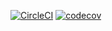 [![CircleCI](https://img.shields.io/circleci/project/github/bemusic/scoreboard.svg)](https://circleci.com/gh/bemusic/scoreboard)
[![codecov](https://codecov.io/gh/bemusic/scoreboard/branch/master/graph/badge.svg)](https://codecov.io/gh/bemusic/scoreboard)
